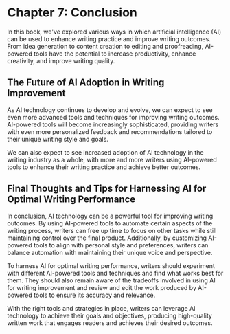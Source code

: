 Chapter 7: Conclusion
=====================

In this book, we've explored various ways in which artificial intelligence (AI) can be used to enhance writing practice and improve writing outcomes. From idea generation to content creation to editing and proofreading, AI-powered tools have the potential to increase productivity, enhance creativity, and improve writing quality.

The Future of AI Adoption in Writing Improvement
------------------------------------------------

As AI technology continues to develop and evolve, we can expect to see even more advanced tools and techniques for improving writing outcomes. AI-powered tools will become increasingly sophisticated, providing writers with even more personalized feedback and recommendations tailored to their unique writing style and goals.

We can also expect to see increased adoption of AI technology in the writing industry as a whole, with more and more writers using AI-powered tools to enhance their writing practice and achieve better outcomes.

Final Thoughts and Tips for Harnessing AI for Optimal Writing Performance
-------------------------------------------------------------------------

In conclusion, AI technology can be a powerful tool for improving writing outcomes. By using AI-powered tools to automate certain aspects of the writing process, writers can free up time to focus on other tasks while still maintaining control over the final product. Additionally, by customizing AI-powered tools to align with personal style and preferences, writers can balance automation with maintaining their unique voice and perspective.

To harness AI for optimal writing performance, writers should experiment with different AI-powered tools and techniques and find what works best for them. They should also remain aware of the tradeoffs involved in using AI for writing improvement and review and edit the work produced by AI-powered tools to ensure its accuracy and relevance.

With the right tools and strategies in place, writers can leverage AI technology to achieve their goals and objectives, producing high-quality written work that engages readers and achieves their desired outcomes.
